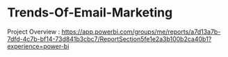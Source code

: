 ﻿# Trends-Of-Email-Marketing
Project Overview : https://app.powerbi.com/groups/me/reports/a7d13a7b-7dfd-4c7b-bf14-73d841b3cbc7/ReportSection5fe1e2a3b100b2ca40b1?experience=power-bi
